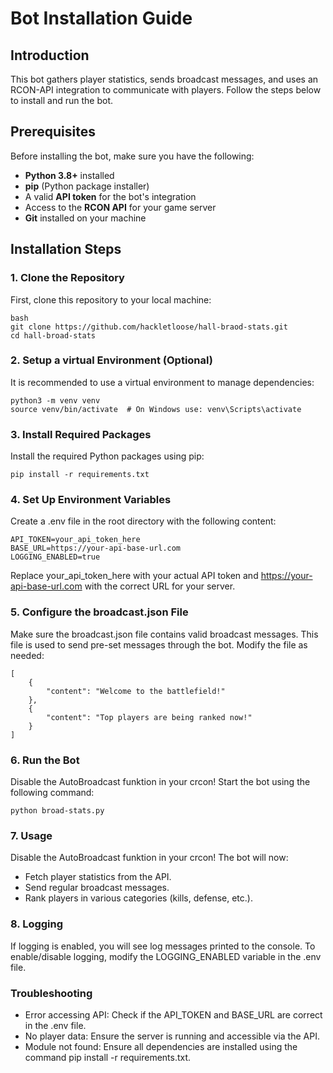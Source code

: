 # Bot Installation Guide

## Introduction

This bot gathers player statistics, sends broadcast messages, and uses an RCON-API integration to communicate with players. Follow the steps below to install and run the bot.

## Prerequisites

Before installing the bot, make sure you have the following:

- **Python 3.8+** installed
- **pip** (Python package installer)
- A valid **API token** for the bot's integration
- Access to the **RCON API** for your game server
- **Git** installed on your machine

## Installation Steps

### 1. Clone the Repository

First, clone this repository to your local machine:

```
bash
git clone https://github.com/hackletloose/hall-braod-stats.git
cd hall-broad-stats
```
### 2. Setup a virtual Environment (Optional)
It is recommended to use a virtual environment to manage dependencies:
```
python3 -m venv venv
source venv/bin/activate  # On Windows use: venv\Scripts\activate
```
### 3. Install Required Packages
Install the required Python packages using pip:
```
pip install -r requirements.txt
```
### 4. Set Up Environment Variables
Create a .env file in the root directory with the following content:
```
API_TOKEN=your_api_token_here
BASE_URL=https://your-api-base-url.com
LOGGING_ENABLED=true
```
Replace your_api_token_here with your actual API token and https://your-api-base-url.com with the correct URL for your server.
### 5. Configure the broadcast.json File
Make sure the broadcast.json file contains valid broadcast messages. This file is used to send pre-set messages through the bot. Modify the file as needed:
```
[
    {
        "content": "Welcome to the battlefield!"
    },
    {
        "content": "Top players are being ranked now!"
    }
]
```
### 6. Run the Bot
Disable the AutoBroadcast funktion in your crcon!
Start the bot using the following command:
```
python broad-stats.py
```
### 7. Usage
Disable the AutoBroadcast funktion in your crcon!
The bot will now:

- Fetch player statistics from the API.
- Send regular broadcast messages.
- Rank players in various categories (kills, defense, etc.).
### 8. Logging
If logging is enabled, you will see log messages printed to the console. To enable/disable logging, modify the LOGGING_ENABLED variable in the .env file.
### Troubleshooting
- Error accessing API: Check if the API_TOKEN and BASE_URL are correct in the .env file.
- No player data: Ensure the server is running and accessible via the API.
- Module not found: Ensure all dependencies are installed using the command pip install -r requirements.txt.
